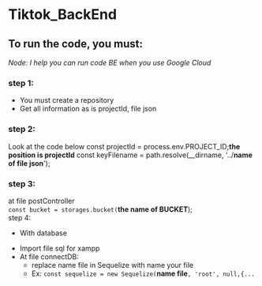 # Tiktok_BackEnd
## To run the code, you must:
*Node: I help you can run code BE when you use Google Cloud*
### step 1:
- You must create a repository
- Get all information as is projectId, file json

### step 2:
Look at the code below
   const projectId = process.env.PROJECT_ID;**the position is projectId**
   const keyFilename = path.resolve(__dirname, '../**name of file json**');

### step 3:
at file postController<br>
`const bucket = storages.bucket(`**the name of BUCKET**);
<br>
step 4:<br>
- With database<br>
+ Import file sql for xampp<br>
+ At file connectDB:
  * replace name file in Sequelize with name your file
  * Ex: `const sequelize = new Sequelize(`**name file**`, 'root', null,{...`



